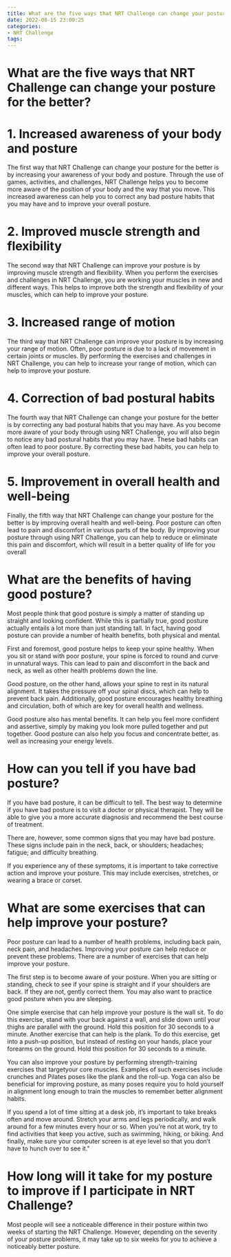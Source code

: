 ```yaml
---
title: What are the five ways that NRT Challenge can change your posture for the better 
date: 2022-08-15 23:00:25
categories:
- NRT Challenge
tags:
---
```



#  What are the five ways that NRT Challenge can change your posture for the better? 

# 1. Increased awareness of your body and posture

The first way that NRT Challenge can change your posture for the better is by increasing your awareness of your body and posture. Through the use of games, activities, and challenges, NRT Challenge helps you to become more aware of the position of your body and the way that you move. This increased awareness can help you to correct any bad posture habits that you may have and to improve your overall posture.

# 2. Improved muscle strength and flexibility

The second way that NRT Challenge can improve your posture is by improving muscle strength and flexibility. When you perform the exercises and challenges in NRT Challenge, you are working your muscles in new and different ways. This helps to improve both the strength and flexibility of your muscles, which can help to improve your posture.

# 3. Increased range of motion

The third way that NRT Challenge can improve your posture is by increasing your range of motion. Often, poor posture is due to a lack of movement in certain joints or muscles. By performing the exercises and challenges in NRT Challenge, you can help to increase your range of motion, which can help to improve your posture.

# 4. Correction of bad postural habits

The fourth way that NRT Challenge can change your posture for the better is by correcting any bad postural habits that you may have. As you become more aware of your body through using NRT Challenge, you will also begin to notice any bad postural habits that you may have. These bad habits can often lead to poor posture. By correcting these bad habits, you can help to improve your overall posture.

# 5. Improvement in overall health and well-being

Finally, the fifth way that NRT Challenge can change your posture for the better is by improving overall health and well-being. Poor posture can often lead to pain and discomfort in various parts of the body. By improving your posture through using NRT Challenge, you can help to reduce or eliminate this pain and discomfort, which will result in a better quality of life for you overall

#  What are the benefits of having good posture? 

Most people think that good posture is simply a matter of standing up straight and looking confident. While this is partially true, good posture actually entails a lot more than just standing tall. In fact, having good posture can provide a number of health benefits, both physical and mental.

First and foremost, good posture helps to keep your spine healthy. When you sit or stand with poor posture, your spine is forced to round and curve in unnatural ways. This can lead to pain and discomfort in the back and neck, as well as other health problems down the line.

Good posture, on the other hand, allows your spine to rest in its natural alignment. It takes the pressure off your spinal discs, which can help to prevent back pain. Additionally, good posture encourages healthy breathing and circulation, both of which are key for overall health and wellness.

Good posture also has mental benefits. It can help you feel more confident and assertive, simply by making you look more pulled together and put together. Good posture can also help you focus and concentrate better, as well as increasing your energy levels.

#  How can you tell if you have bad posture? 

If you have bad posture, it can be difficult to tell. The best way to determine if you have bad posture is to visit a doctor or physical therapist. They will be able to give you a more accurate diagnosis and recommend the best course of treatment.

There are, however, some common signs that you may have bad posture. These signs include pain in the neck, back, or shoulders; headaches; fatigue; and difficulty breathing.

If you experience any of these symptoms, it is important to take corrective action and improve your posture. This may include exercises, stretches, or wearing a brace or corset.

#  What are some exercises that can help improve your posture? 

Poor posture can lead to a number of health problems, including back pain, neck pain, and headaches. Improving your posture can help reduce or prevent these problems. There are a number of exercises that can help improve your posture.

The first step is to become aware of your posture. When you are sitting or standing, check to see if your spine is straight and if your shoulders are back. If they are not, gently correct them. You may also want to practice good posture when you are sleeping.

One simple exercise that can help improve your posture is the wall sit. To do this exercise, stand with your back against a wall, and slide down until your thighs are parallel with the ground. Hold this position for 30 seconds to a minute. Another exercise that can help is the plank. To do this exercise, get into a push-up position, but instead of resting on your hands, place your forearms on the ground. Hold this position for 30 seconds to a minute.

You can also improve your posture by performing strength-training exercises that targetyour core muscles. Examples of such exercises include crunches and Pilates poses like the plank and the roll-up. Yoga can also be beneficial for improving posture, as many poses require you to hold yourself in alignment long enough to train the muscles to remember better alignment habits. 

If you spend a lot of time sitting at a desk job, it’s important to take breaks often and move around. Stretch your arms and legs periodically, and walk around for a few minutes every hour or so. When you’re not at work, try to find activities that keep you active, such as swimming, hiking, or biking. And finally, make sure your computer screen is at eye level so that you don’t have to hunch over to see it."

#  How long will it take for my posture to improve if I participate in NRT Challenge?

Most people will see a noticeable difference in their posture within two weeks of starting the NRT Challenge. However, depending on the severity of your posture problems, it may take up to six weeks for you to achieve a noticeably better posture.